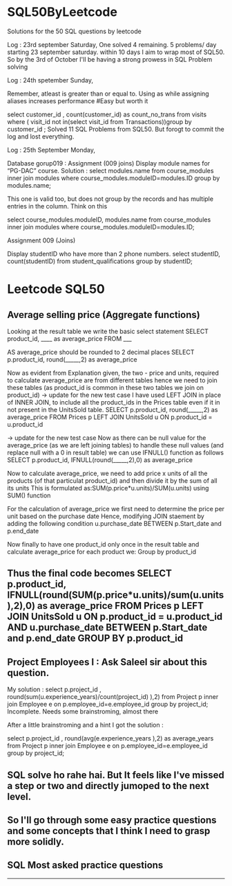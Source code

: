 # SQL50ByLeetcode
Solutions for the 50 SQL questions by leetcode 

Log : 23rd september Saturday, One solved 4 remaining. 
5 problems/ day 
starting 23 september saturday. 
within 10 days I aim to wrap most of SQL50. 
So by the 3rd of October I'll be having a strong prowess in SQL Problem solving


Log : 24th spetember Sunday, 

Remember, atleast is greater than or equal to. 
Using as while assigning aliases increases performance 
#Easy but worth it 

select customer_id , count(customer_id) as count_no_trans from visits where ( visit_id not in(select visit_id from Transactions))group by customer_id ;
Solved 11 SQL Problems from SQL50. But forogt to commit the log and lost everything. 

Log : 25th September Monday, 

Database gorup019 : Assignment (009 joins)
Display module names for “PG-DAC” course.
Solution : select modules.name from course_modules inner join modules where course_modules.moduleID=modules.ID group by modules.name;

This one is valid too, but does not group by the records and has multiple entries in the column. Think on this 

select course_modules.moduleID, modules.name from course_modules inner join modules where course_modules.moduleID=modules.ID;

Assignment 009 (Joins)

Display studentID who have more than 2 phone numbers.
select studentID, count(studentID) from student_qualifications group by studentID;

# Leetcode SQL50 

## Average selling price (Aggregate functions) 
Looking at the result table we write the basic select statement
SELECT product_id, ____ as average_price FROM ___

AS average_price should be rounded to 2 decimal places
SELECT p.product_id, round(_____,2) as average_price

Now as evident from Explanation given, the two - price and units, required to calculate average_price are from different tables hence we need to join these tables (as product_id is common in these two tables we join on product_id)
-> update for the new test case
I have used LEFT JOIN in place of INNER JOIN, to include all the product_ids in the Prices table even if it in not present in the UnitsSold table.
SELECT p.product_id, round(_____,2) as average_price
FROM Prices p LEFT JOIN UnitsSold u
ON p.product_id = u.product_id

-> update for the new test case
Now as there can be null value for the average_price (as we are left joining tables) to handle these null values (and replace null with a 0 in result table) we can use IFNULL() function as follows
SELECT p.product_id, IFNULL(round(_____,2),0) as average_price

Now to calculate average_price, we need to add price x units of all the products (of that particulat product_id) and then divide it by the sum of all its units
This is formulated as:SUM(p.price*u.units)/SUM(u.units)
using SUM() function

For the calculation of average_price we first need to determine the price per unit based on the purchase date
Hence, modifying JOIN staement by adding the following condition
u.purchase_date BETWEEN p.Start_date and p.end_date

Now finally to have one product_id only once in the result table and calculate average_price for each product we: Group by product_id

Thus the final code becomes
SELECT p.product_id, IFNULL(round(SUM(p.price*u.units)/sum(u.units),2),0) as average_price
FROM Prices p LEFT JOIN UnitsSold u
ON p.product_id = u.product_id AND u.purchase_date BETWEEN p.Start_date and p.end_date
GROUP BY p.product_id
------------------------------------------------

## Project Employees I : Ask Saleel sir about this question.

My solution : 
select p.project_id , round(sum(u.experience_years)/count(project_id) ),2) from Project p inner join Employee e  on p.employee_id=e.employee_id group by project_id;
Incomplete. Needs some brainstroming, almost there

After a little brainstroming and a hint I got the solution : 

select p.project_id , round(avg(e.experience_years ),2) as average_years from Project p inner join Employee e  on p.employee_id=e.employee_id group by project_id;


## SQL solve ho rahe hai. But It feels like I've missed a step or two and directly jumoped to the next level. 
So I'll go through some easy practice questions and some concepts that I think I need to grasp more solidly. 
------------------------------------
SQL Most asked practice questions 
-------------------------------------

___________________________________________________________________________________________
